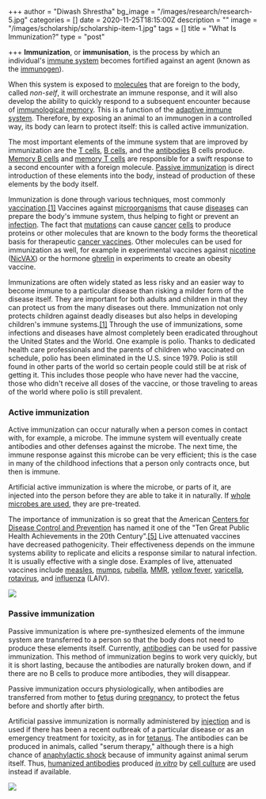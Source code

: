 +++
author = "Diwash Shrestha"
bg_image = "/images/research/research-5.jpg"
categories = []
date = 2020-11-25T18:15:00Z
description = ""
image = "/images/scholarship/scholarship-item-1.jpg"
tags = []
title = "What Is Immunization?"
type = "post"

+++
**Immunization**, or **immunisation**, is the process by which an individual's [immune system](https://en.wikipedia.org/wiki/Immune_system "Immune system") becomes fortified against an agent (known as the [immunogen](https://en.wikipedia.org/wiki/Antigen "Antigen")).

When this system is exposed to [molecules](https://en.wikipedia.org/wiki/Molecule "Molecule") that are foreign to the body, called _non-self_, it will orchestrate an immune response, and it will also develop the ability to quickly respond to a subsequent encounter because of [immunological memory](https://en.wikipedia.org/wiki/Immunological_memory "Immunological memory"). This is a function of the [adaptive immune system](https://en.wikipedia.org/wiki/Adaptive_immune_system "Adaptive immune system"). Therefore, by exposing an animal to an immunogen in a controlled way, its body can learn to protect itself: this is called active immunization.

The most important elements of the immune system that are improved by immunization are the [T cells](https://en.wikipedia.org/wiki/T_cell "T cell"), [B cells](https://en.wikipedia.org/wiki/B_cell "B cell"), and the [antibodies](https://en.wikipedia.org/wiki/Antibody "Antibody") B cells produce. [Memory B cells](https://en.wikipedia.org/wiki/Memory_B_cell "Memory B cell") and [memory T cells](https://en.wikipedia.org/wiki/Memory_T_cell "Memory T cell") are responsible for a swift response to a second encounter with a foreign molecule. [Passive immunization](https://en.wikipedia.org/wiki/Passive_immunization "Passive immunization") is direct introduction of these elements into the body, instead of production of these elements by the body itself.

Immunization is done through various techniques, most commonly [vaccination](https://en.wikipedia.org/wiki/Vaccination "Vaccination").[\[1\]](https://medlineplus.gov/immunization.html) Vaccines against [microorganisms](https://en.wikipedia.org/wiki/Microorganism "Microorganism") that cause [diseases](https://en.wikipedia.org/wiki/Disease "Disease") can prepare the body's immune system, thus helping to fight or prevent an [infection](https://en.wikipedia.org/wiki/Infection "Infection"). The fact that [mutations](https://en.wikipedia.org/wiki/Mutation "Mutation") can cause [cancer](https://en.wikipedia.org/wiki/Cancer "Cancer") [cells](https://en.wikipedia.org/wiki/Cell_(biology) "Cell (biology)") to produce proteins or other molecules that are known to the body forms the theoretical basis for therapeutic [cancer vaccines](https://en.wikipedia.org/wiki/Cancer_vaccine "Cancer vaccine"). Other molecules can be used for immunization as well, for example in experimental vaccines against [nicotine](https://en.wikipedia.org/wiki/Nicotine "Nicotine") ([NicVAX](https://en.wikipedia.org/wiki/NicVAX "NicVAX")) or the hormone [ghrelin](https://en.wikipedia.org/wiki/Ghrelin "Ghrelin") in experiments to create an obesity vaccine.

Immunizations are often widely stated as less risky and an easier way to become immune to a particular disease than risking a milder form of the disease itself. They are important for both adults and children in that they can protect us from the many diseases out there. Immunization not only protects children against deadly diseases but also helps in developing children's immune systems.[\[1\]](https://en.wikipedia.org/wiki/Immunization#cite_note-1) Through the use of immunizations, some infections and diseases have almost completely been eradicated throughout the United States and the World. One example is polio. Thanks to dedicated health care professionals and the parents of children who vaccinated on schedule, polio has been eliminated in the U.S. since 1979. Polio is still found in other parts of the world so certain people could still be at risk of getting it. This includes those people who have never had the vaccine, those who didn't receive all doses of the vaccine, or those traveling to areas of the world where polio is still prevalent.

### Active immunization

Active immunization can occur naturally when a person comes in contact with, for example, a microbe. The immune system will eventually create antibodies and other defenses against the microbe. The next time, the immune response against this microbe can be very efficient; this is the case in many of the childhood infections that a person only contracts once, but then is immune.

Artificial active immunization is where the microbe, or parts of it, are injected into the person before they are able to take it in naturally. If [whole microbes are used](https://en.wikipedia.org/wiki/Attenuated_vaccine "Attenuated vaccine"), they are pre-treated.

The importance of immunization is so great that the American [Centers for Disease Control and Prevention](https://en.wikipedia.org/wiki/Centers_for_Disease_Control_and_Prevention "Centers for Disease Control and Prevention") has named it one of the "Ten Great Public Health Achievements in the 20th Century".[\[5\]](https://en.wikipedia.org/wiki/Immunization#cite_note-CDC-5) Live attenuated vaccines have decreased pathogenicity. Their effectiveness depends on the immune systems ability to replicate and elicits a response similar to natural infection. It is usually effective with a single dose. Examples of live, attenuated vaccines include [measles](https://en.wikipedia.org/wiki/Measles "Measles"), [mumps](https://en.wikipedia.org/wiki/Mumps "Mumps"), [rubella](https://en.wikipedia.org/wiki/Rubella "Rubella"), [MMR](https://en.wikipedia.org/wiki/MMR_vaccine "MMR vaccine"), [yellow fever](https://en.wikipedia.org/wiki/Yellow_fever "Yellow fever"), [varicella](https://en.wikipedia.org/wiki/Varicella "Varicella"), [rotavirus](https://en.wikipedia.org/wiki/Rotavirus "Rotavirus"), and [influenza](https://en.wikipedia.org/wiki/Live_attenuated_influenza_vaccine "Live attenuated influenza vaccine") (LAIV).

![](/images/public-fg.png)

### Passive immunization

Passive immunization is where pre-synthesized elements of the immune system are transferred to a person so that the body does not need to produce these elements itself. Currently, [antibodies](https://en.wikipedia.org/wiki/Antibodies "Antibodies") can be used for passive immunization. This method of immunization begins to work very quickly, but it is short lasting, because the antibodies are naturally broken down, and if there are no B cells to produce more antibodies, they will disappear.

Passive immunization occurs physiologically, when antibodies are transferred from mother to [fetus](https://en.wikipedia.org/wiki/Fetus "Fetus") during [pregnancy](https://en.wikipedia.org/wiki/Pregnancy "Pregnancy"), to protect the fetus before and shortly after birth.

Artificial passive immunization is normally administered by [injection](https://en.wikipedia.org/wiki/Injection_(medicine) "Injection (medicine)") and is used if there has been a recent outbreak of a particular disease or as an emergency treatment for toxicity, as in for [tetanus](https://en.wikipedia.org/wiki/Tetanus). The antibodies can be produced in animals, called "serum therapy," although there is a high chance of [anaphylactic shock](https://en.wikipedia.org/wiki/Anaphylactic_shock "Anaphylactic shock") because of immunity against animal serum itself. Thus, [humanized antibodies](https://en.wikipedia.org/wiki/Humanized_antibodies "Humanized antibodies") produced [_in vitro_](https://en.wikipedia.org/wiki/In_vitro "In vitro") by [cell culture](https://en.wikipedia.org/wiki/Cell_culture "Cell culture") are used instead if available.

![](/images/photoholgic-_y4lgvtebwq-unsplash.jpg)